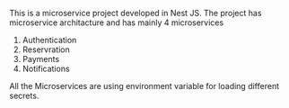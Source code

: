 This is a microservice project developed in Nest JS.
The project has microservice architacture and has mainly 4 microservices
<ol>
  <li>Authentication</li>
  <li>Reservration</li>
  <li>Payments</li> 
  <li>Notifications</li> 
</ol>

All the Microservices are using environment variable for loading different secrets.
